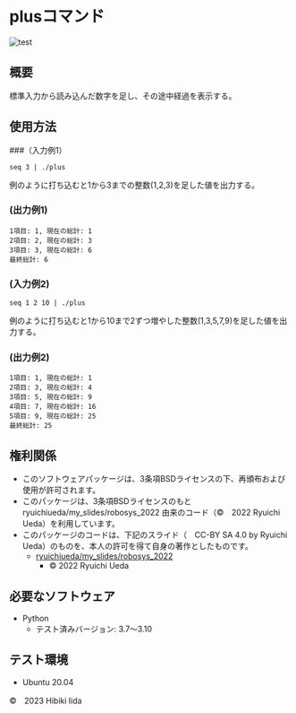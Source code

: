 # plusコマンド

![test](http://github.com/hibiki703/robosys2023/actions/workflows/test.yml/badge.svg)

## 概要
標準入力から読み込んだ数字を足し、その途中経過を表示する。

## 使用方法
###（入力例1）
```
seq 3 | ./plus
```
例のように打ち込むと1から3までの整数(1,2,3)を足した値を出力する。

### (出力例1)
```
1項目: 1, 現在の総計: 1
2項目: 2, 現在の総計: 3
3項目: 3, 現在の総計: 6
最終総計: 6
```

### (入力例2)
```
seq 1 2 10 | ./plus
```
例のように打ち込むと1から10まで2ずつ増やした整数(1,3,5,7,9)を足した値を出力する。

### (出力例2)
```
1項目: 1, 現在の総計: 1
2項目: 3, 現在の総計: 4
3項目: 5, 現在の総計: 9
4項目: 7, 現在の総計: 16
5項目: 9, 現在の総計: 25
最終総計: 25
```
## 権利関係
* このソフトウェアパッケージは、3条項BSDライセンスの下、再頒布および使用が許可されます。
* このパッケージは、3条項BSDライセンスのもと ryuichiueda/my_slides/robosys_2022 由来のコード（©　2022 Ryuichi Ueda）を利用しています。
* このパッケージのコードは、下記のスライド（　CC-BY SA 4.0 by Ryuichi Ueda）のものを、本人の許可を得て自身の著作としたものです。
  * [ryuichiueda/my_slides/robosys_2022](https://github.com/ryuichiueda/my_slides/tree/master/robosys_2022)
    * ©  2022 Ryuichi Ueda

## 必要なソフトウェア     
* Python
   * テスト済みバージョン: 3.7～3.10

## テスト環境
* Ubuntu 20.04


©　2023 Hibiki Iida
